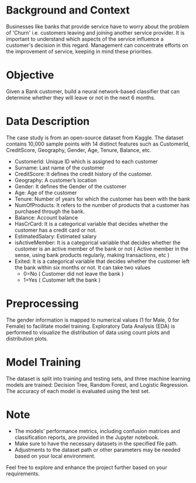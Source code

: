 # Background and Context
Businesses like banks that provide service have to worry about the problem of 'Churn' i.e. customers leaving and joining another service provider. It is important to understand which aspects of the service influence a customer's decision in this regard. Management can concentrate efforts on the improvement of service, keeping in mind these priorities.

# Objective
Given a Bank customer, build a neural network-based classifier that can determine whether they will leave or not in the next 6 months.

# Data Description
The case study is from an open-source dataset from Kaggle. The dataset contains 10,000 sample points with 14 distinct features such as CustomerId, CreditScore, Geography, Gender, Age, Tenure, Balance, etc.
  - CustomerId: Unique ID which is assigned to each customer
  - Surname: Last name of the customer
  - CreditScore: It defines the credit history of the customer.
  - Geography: A customer’s location
  - Gender: It defines the Gender of the customer
  - Age: Age of the customer
  - Tenure: Number of years for which the customer has been with the bank
  - NumOfProducts: It refers to the number of products that a customer has purchased through the bank.
  - Balance: Account balance
  - HasCrCard: It is a categorical variable that decides whether the customer has a credit card or not.
  - EstimatedSalary: Estimated salary
  - isActiveMember: It is a categorical variable that decides whether the customer is an active member of the bank or not ( Active member in the sense, using bank products regularly, making transactions, etc )
  - Exited: It is a categorical variable that decides whether the customer left the bank within six months or not. It can take two values
    - 0=No ( Customer did not leave the bank )
    - 1=Yes ( Customer left the bank )

# Preprocessing
The gender information is mapped to numerical values (1 for Male, 0 for Female) to facilitate model training. Exploratory Data Analysis (EDA) is performed to visualize the distribution of data using count plots and distribution plots.

# Model Training
The dataset is split into training and testing sets, and three machine learning models are trained: Decision Tree, Random Forest, and Logistic Regression. The accuracy of each model is evaluated using the test set.

# Note
  - The models' performance metrics, including confusion matrices and classification reports, are provided in the Jupyter notebook.
  - Make sure to have the necessary datasets in the specified file path.
  - Adjustments to the dataset path or other parameters may be needed based on your local environment.

Feel free to explore and enhance the project further based on your requirements.
